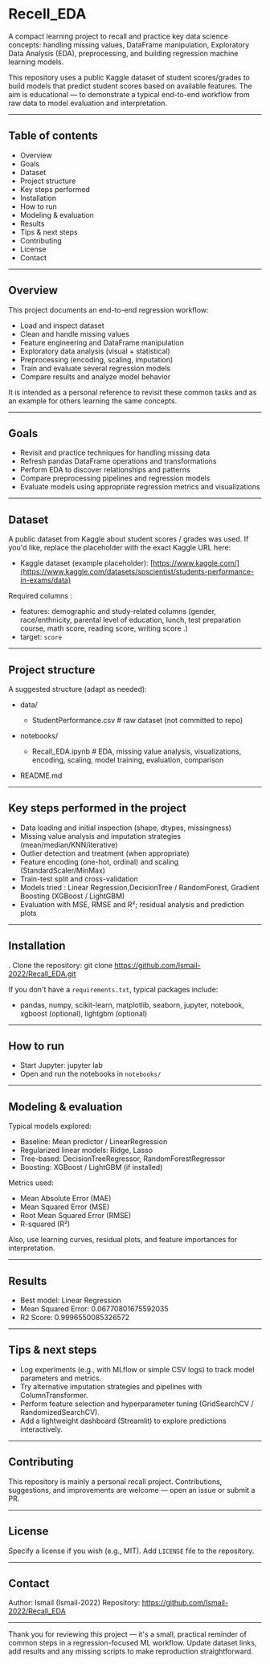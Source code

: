 # Recell_EDA

A compact learning project to recall and practice key data science concepts: handling missing values, DataFrame manipulation, Exploratory Data Analysis (EDA), preprocessing, and building regression machine learning models.

This repository uses a public Kaggle dataset of student scores/grades to build models that predict student scores based on available features. The aim is educational — to demonstrate a typical end-to-end workflow from raw data to model evaluation and interpretation.

---

## Table of contents
- Overview
- Goals
- Dataset
- Project structure
- Key steps performed
- Installation
- How to run
- Modeling & evaluation
- Results
- Tips & next steps
- Contributing
- License
- Contact

---

## Overview
This project documents an end-to-end regression workflow:
- Load and inspect dataset
- Clean and handle missing values
- Feature engineering and DataFrame manipulation
- Exploratory data analysis (visual + statistical)
- Preprocessing (encoding, scaling, imputation)
- Train and evaluate several regression models
- Compare results and analyze model behavior

It is intended as a personal reference to revisit these common tasks and as an example for others learning the same concepts.

---

## Goals
- Revisit and practice techniques for handling missing data
- Refresh pandas DataFrame operations and transformations
- Perform EDA to discover relationships and patterns
- Compare preprocessing pipelines and regression models
- Evaluate models using appropriate regression metrics and visualizations

---

## Dataset
A public dataset from Kaggle about student scores / grades was used. 
If you'd like, replace the placeholder with the exact Kaggle URL here:
- Kaggle dataset (example placeholder): [https://www.kaggle.com/](https://www.kaggle.com/datasets/spscientist/students-performance-in-exams/data) 

Required columns :
- features: demographic and study-related columns (gender, race/enthnicity, parental level of education, lunch, test preparation course, math score, reading score, writing score .)
- target: `score`

---

## Project structure
A suggested structure (adapt as needed):
- data/
  - StudentPerformance.csv        # raw dataset (not committed to repo)
- notebooks/
  - Recall_EDA.ipynb  # EDA, missing value analysis, visualizations, encoding, scaling,  model training, evaluation, comparison

- README.md

---

## Key steps performed in the project
- Data loading and initial inspection (shape, dtypes, missingness)
- Missing value analysis and imputation strategies (mean/median/KNN/iterative)
- Outlier detection and treatment (when appropriate)
- Feature encoding (one-hot, ordinal) and scaling (StandardScaler/MinMax)
- Train-test split and cross-validation
- Models tried : Linear Regression,DecisionTree / RandomForest, Gradient Boosting (XGBoost / LightGBM)
- Evaluation with MSE, RMSE and R²; residual analysis and prediction plots

---

## Installation
. Clone the repository:
   git clone https://github.com/Ismail-2022/Recall_EDA.git

If you don't have a `requirements.txt`, typical packages include:
- pandas, numpy, scikit-learn, matplotlib, seaborn, jupyter, notebook, xgboost (optional), lightgbm (optional)

---

## How to run
- Start Jupyter:
  jupyter lab
- Open and run the notebooks in `notebooks/`

---

## Modeling & evaluation
Typical models explored:
- Baseline: Mean predictor / LinearRegression
- Regularized linear models: Ridge, Lasso
- Tree-based: DecisionTreeRegressor, RandomForestRegressor
- Boosting: XGBoost / LightGBM (if installed)

Metrics used:
- Mean Absolute Error (MAE)
- Mean Squared Error (MSE)
- Root Mean Squared Error (RMSE)
- R-squared (R²)

Also, use learning curves, residual plots, and feature importances for interpretation.

---

## Results
- Best model: Linear Regression
- Mean Squared Error: 0.06770801675592035
- R2 Score: 0.9996550085326572


---

## Tips & next steps
- Log experiments (e.g., with MLflow or simple CSV logs) to track model parameters and metrics.
- Try alternative imputation strategies and pipelines with ColumnTransformer.
- Perform feature selection and hyperparameter tuning (GridSearchCV / RandomizedSearchCV).
- Add a lightweight dashboard (Streamlit) to explore predictions interactively.

---

## Contributing
This repository is mainly a personal recall project. Contributions, suggestions, and improvements are welcome — open an issue or submit a PR.

---

## License
Specify a license if you wish (e.g., MIT). Add `LICENSE` file to the repository.

---

## Contact
Author: Ismail (Ismail-2022)
Repository: https://github.com/Ismail-2022/Recall_EDA

---

Thank you for reviewing this project — it's a small, practical reminder of common steps in a regression-focused ML workflow. Update dataset links, add results and any missing scripts to make reproduction straightforward.
